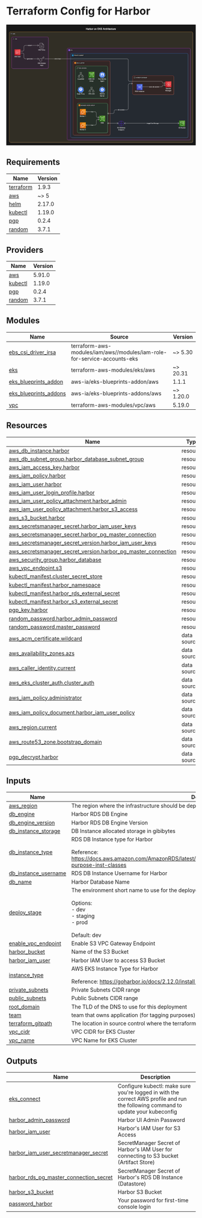 # Terraform Config for Harbor

![Harbor on AWS EKS](./architecture.png)

## Requirements

| Name | Version |
|------|---------|
| <a name="requirement_terraform"></a> [terraform](#requirement\_terraform) | 1.9.3 |
| <a name="requirement_aws"></a> [aws](#requirement\_aws) | ~> 5 |
| <a name="requirement_helm"></a> [helm](#requirement\_helm) | 2.17.0 |
| <a name="requirement_kubectl"></a> [kubectl](#requirement\_kubectl) | 1.19.0 |
| <a name="requirement_pgp"></a> [pgp](#requirement\_pgp) | 0.2.4 |
| <a name="requirement_random"></a> [random](#requirement\_random) | 3.7.1 |

## Providers

| Name | Version |
|------|---------|
| <a name="provider_aws"></a> [aws](#provider\_aws) | 5.91.0 |
| <a name="provider_kubectl"></a> [kubectl](#provider\_kubectl) | 1.19.0 |
| <a name="provider_pgp"></a> [pgp](#provider\_pgp) | 0.2.4 |
| <a name="provider_random"></a> [random](#provider\_random) | 3.7.1 |

## Modules

| Name | Source | Version |
|------|--------|---------|
| <a name="module_ebs_csi_driver_irsa"></a> [ebs\_csi\_driver\_irsa](#module\_ebs\_csi\_driver\_irsa) | terraform-aws-modules/iam/aws//modules/iam-role-for-service-accounts-eks | ~> 5.30 |
| <a name="module_eks"></a> [eks](#module\_eks) | terraform-aws-modules/eks/aws | ~> 20.31 |
| <a name="module_eks_blueprints_addon"></a> [eks\_blueprints\_addon](#module\_eks\_blueprints\_addon) | aws-ia/eks-blueprints-addon/aws | 1.1.1 |
| <a name="module_eks_blueprints_addons"></a> [eks\_blueprints\_addons](#module\_eks\_blueprints\_addons) | aws-ia/eks-blueprints-addons/aws | ~> 1.20.0 |
| <a name="module_vpc"></a> [vpc](#module\_vpc) | terraform-aws-modules/vpc/aws | 5.19.0 |

## Resources

| Name | Type |
|------|------|
| [aws_db_instance.harbor](https://registry.terraform.io/providers/hashicorp/aws/latest/docs/resources/db_instance) | resource |
| [aws_db_subnet_group.harbor_database_subnet_group](https://registry.terraform.io/providers/hashicorp/aws/latest/docs/resources/db_subnet_group) | resource |
| [aws_iam_access_key.harbor](https://registry.terraform.io/providers/hashicorp/aws/latest/docs/resources/iam_access_key) | resource |
| [aws_iam_policy.harbor](https://registry.terraform.io/providers/hashicorp/aws/latest/docs/resources/iam_policy) | resource |
| [aws_iam_user.harbor](https://registry.terraform.io/providers/hashicorp/aws/latest/docs/resources/iam_user) | resource |
| [aws_iam_user_login_profile.harbor](https://registry.terraform.io/providers/hashicorp/aws/latest/docs/resources/iam_user_login_profile) | resource |
| [aws_iam_user_policy_attachment.harbor_admin](https://registry.terraform.io/providers/hashicorp/aws/latest/docs/resources/iam_user_policy_attachment) | resource |
| [aws_iam_user_policy_attachment.harbor_s3_access](https://registry.terraform.io/providers/hashicorp/aws/latest/docs/resources/iam_user_policy_attachment) | resource |
| [aws_s3_bucket.harbor](https://registry.terraform.io/providers/hashicorp/aws/latest/docs/resources/s3_bucket) | resource |
| [aws_secretsmanager_secret.harbor_iam_user_keys](https://registry.terraform.io/providers/hashicorp/aws/latest/docs/resources/secretsmanager_secret) | resource |
| [aws_secretsmanager_secret.harbor_pg_master_connection](https://registry.terraform.io/providers/hashicorp/aws/latest/docs/resources/secretsmanager_secret) | resource |
| [aws_secretsmanager_secret_version.harbor_iam_user_keys](https://registry.terraform.io/providers/hashicorp/aws/latest/docs/resources/secretsmanager_secret_version) | resource |
| [aws_secretsmanager_secret_version.harbor_pg_master_connection](https://registry.terraform.io/providers/hashicorp/aws/latest/docs/resources/secretsmanager_secret_version) | resource |
| [aws_security_group.harbor_database](https://registry.terraform.io/providers/hashicorp/aws/latest/docs/resources/security_group) | resource |
| [aws_vpc_endpoint.s3](https://registry.terraform.io/providers/hashicorp/aws/latest/docs/resources/vpc_endpoint) | resource |
| [kubectl_manifest.cluster_secret_store](https://registry.terraform.io/providers/gavinbunney/kubectl/1.19.0/docs/resources/manifest) | resource |
| [kubectl_manifest.harbor_namespace](https://registry.terraform.io/providers/gavinbunney/kubectl/1.19.0/docs/resources/manifest) | resource |
| [kubectl_manifest.harbor_rds_external_secret](https://registry.terraform.io/providers/gavinbunney/kubectl/1.19.0/docs/resources/manifest) | resource |
| [kubectl_manifest.harbor_s3_external_secret](https://registry.terraform.io/providers/gavinbunney/kubectl/1.19.0/docs/resources/manifest) | resource |
| [pgp_key.harbor](https://registry.terraform.io/providers/ekristen/pgp/0.2.4/docs/resources/key) | resource |
| [random_password.harbor_admin_password](https://registry.terraform.io/providers/hashicorp/random/3.7.1/docs/resources/password) | resource |
| [random_password.master_password](https://registry.terraform.io/providers/hashicorp/random/3.7.1/docs/resources/password) | resource |
| [aws_acm_certificate.wildcard](https://registry.terraform.io/providers/hashicorp/aws/latest/docs/data-sources/acm_certificate) | data source |
| [aws_availability_zones.azs](https://registry.terraform.io/providers/hashicorp/aws/latest/docs/data-sources/availability_zones) | data source |
| [aws_caller_identity.current](https://registry.terraform.io/providers/hashicorp/aws/latest/docs/data-sources/caller_identity) | data source |
| [aws_eks_cluster_auth.cluster_auth](https://registry.terraform.io/providers/hashicorp/aws/latest/docs/data-sources/eks_cluster_auth) | data source |
| [aws_iam_policy.administrator](https://registry.terraform.io/providers/hashicorp/aws/latest/docs/data-sources/iam_policy) | data source |
| [aws_iam_policy_document.harbor_iam_user_policy](https://registry.terraform.io/providers/hashicorp/aws/latest/docs/data-sources/iam_policy_document) | data source |
| [aws_region.current](https://registry.terraform.io/providers/hashicorp/aws/latest/docs/data-sources/region) | data source |
| [aws_route53_zone.bootstrap_domain](https://registry.terraform.io/providers/hashicorp/aws/latest/docs/data-sources/route53_zone) | data source |
| [pgp_decrypt.harbor](https://registry.terraform.io/providers/ekristen/pgp/0.2.4/docs/data-sources/decrypt) | data source |

## Inputs

| Name | Description | Type | Default | Required |
|------|-------------|------|---------|:--------:|
| <a name="input_aws_region"></a> [aws\_region](#input\_aws\_region) | The region where the infrastructure should be deployed to | `string` | `"us-east-1"` | no |
| <a name="input_db_engine"></a> [db\_engine](#input\_db\_engine) | Harbor RDS DB Engine | `string` | `"postgres"` | no |
| <a name="input_db_engine_version"></a> [db\_engine\_version](#input\_db\_engine\_version) | Harbor RDS DB Engine Version | `string` | `"15.10"` | no |
| <a name="input_db_instance_storage"></a> [db\_instance\_storage](#input\_db\_instance\_storage) | DB Instance allocated storage in gibibytes | `number` | `10` | no |
| <a name="input_db_instance_type"></a> [db\_instance\_type](#input\_db\_instance\_type) | RDS DB Instance type for Harbor<br/><br/>  Reference: https://docs.aws.amazon.com/AmazonRDS/latest/UserGuide/Concepts.DBInstanceClass.Support.html#gen-purpose-inst-classes | `string` | n/a | yes |
| <a name="input_db_instance_username"></a> [db\_instance\_username](#input\_db\_instance\_username) | RDS DB Instance Username for Harbor | `string` | `"harbor"` | no |
| <a name="input_db_name"></a> [db\_name](#input\_db\_name) | Harbor Database Name | `string` | `"registry"` | no |
| <a name="input_deploy_stage"></a> [deploy\_stage](#input\_deploy\_stage) | The environment short name to use for the deployed resources (for tagging purposes).<br/><br/>  Options:<br/>  - dev<br/>  - staging<br/>  - prod<br/><br/>  Default: dev | `string` | `"dev"` | no |
| <a name="input_enable_vpc_endpoint"></a> [enable\_vpc\_endpoint](#input\_enable\_vpc\_endpoint) | Enable S3 VPC Gateway Endpoint | `bool` | `null` | no |
| <a name="input_harbor_bucket"></a> [harbor\_bucket](#input\_harbor\_bucket) | Name of the S3 Bucket | `string` | `"harbor-test"` | no |
| <a name="input_harbor_iam_user"></a> [harbor\_iam\_user](#input\_harbor\_iam\_user) | Harbor IAM User to access S3 Bucket | `string` | `"harbor"` | no |
| <a name="input_instance_type"></a> [instance\_type](#input\_instance\_type) | AWS EKS Instance Type for Harbor<br/><br/>  Reference: https://goharbor.io/docs/2.12.0/install-config/installation-prereqs/ | `string` | n/a | yes |
| <a name="input_private_subnets"></a> [private\_subnets](#input\_private\_subnets) | Private Subnets CIDR range | `list(string)` | n/a | yes |
| <a name="input_public_subnets"></a> [public\_subnets](#input\_public\_subnets) | Public Subnets CIDR range | `list(string)` | n/a | yes |
| <a name="input_root_domain"></a> [root\_domain](#input\_root\_domain) | The TLD of the DNS to use for this deployment | `string` | `"ignitescale.com"` | no |
| <a name="input_team"></a> [team](#input\_team) | team that owns application (for tagging purposes) | `string` | `"Ak"` | no |
| <a name="input_terraform_gitpath"></a> [terraform\_gitpath](#input\_terraform\_gitpath) | The location in source control where the terraform directory exists (for tagging purposes) | `string` | `"terraform"` | no |
| <a name="input_vpc_cidr"></a> [vpc\_cidr](#input\_vpc\_cidr) | VPC CIDR for EKS Cluster | `string` | n/a | yes |
| <a name="input_vpc_name"></a> [vpc\_name](#input\_vpc\_name) | VPC Name for EKS Cluster | `string` | n/a | yes |

## Outputs

| Name | Description |
|------|-------------|
| <a name="output_eks_connect"></a> [eks\_connect](#output\_eks\_connect) | Configure kubectl: make sure you're logged in with the correct AWS profile and run the following command to update your kubeconfig |
| <a name="output_harbor_admin_password"></a> [harbor\_admin\_password](#output\_harbor\_admin\_password) | Harbor UI Admin Password |
| <a name="output_harbor_iam_user"></a> [harbor\_iam\_user](#output\_harbor\_iam\_user) | Harbor's IAM User for S3 Access |
| <a name="output_harbor_iam_user_secretmanager_secret"></a> [harbor\_iam\_user\_secretmanager\_secret](#output\_harbor\_iam\_user\_secretmanager\_secret) | SecretManager Secret of Harbor's IAM User for connecting to S3 bucket (Artifact Store) |
| <a name="output_harbor_rds_pg_master_connection_secret"></a> [harbor\_rds\_pg\_master\_connection\_secret](#output\_harbor\_rds\_pg\_master\_connection\_secret) | SecretManager Secret of Harbor's RDS DB Instance (Datastore) |
| <a name="output_harbor_s3_bucket"></a> [harbor\_s3\_bucket](#output\_harbor\_s3\_bucket) | Harbor S3 Bucket |
| <a name="output_password_harbor"></a> [password\_harbor](#output\_password\_harbor) | Your password for first-time console login |
